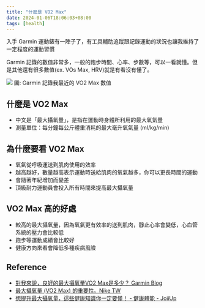 ```yaml
---
title: "什麼是 VO2 Max"
date: 2024-01-06T18:06:03+08:00
tags: [health]
---
```

入手 Garmin 運動錶有一陣子了，有工具輔助追蹤跟記錄運動的狀況也讓我維持了一定程度的運動習慣

Garmin 記錄的數值非常多，一般的跑步時間、心率、步數等，可以一看就懂。但是其他還有很多數值(ex. VOs Max, HRV)就是有看沒有懂了。

![](/posts/2024/01/vo2max-2024.jpg)
圖: Garmin 記錄我最近的 VO2 Max 數值

## 什麼是 VO2 Max

- 中文是「最大攝氧量」，是指在運動時身體所利用的最大氧氣量
- 測量單位：每分鐘每公斤體重消耗的最大毫升氧氣量 (ml/kg/min)

## 為什麼要看 VO2 Max

- 氧氣從呼吸運送到肌肉使用的效率
- 越高越好，數量越高表示運動時送給肌肉的氧氣越多，你可以更長時間的運動
- 會隨著年紀增加而變差
- 頂級耐力運動員會投入所有時間來提高最大攝氧量

## VO2 Max 高的好處

- 較高的最大攝氧量，因為氧氣更有效率的送到肌肉，靜止心率會變低，心血管系統的壓力會比較低
- 跑步等運動成績會比較好
- 健康方向來看會降低多種疾病風險

## Reference

- [對我來說，良好的最大攝氧量VO2 Max是多少？ Garmin Blog](https://www.garmin.com/zh-TW/blog/running/vo2max/)
- [最大攝氧量 (VO2 Max) 的重要性。Nike TW](https://www.nike.com/tw/a/why-you-should-care-about-vo2-max)
- [想提升最大攝氧量，這些健康知識你一定要懂！ - 健康體能 - JoiiUp](https://www.joiiup.com/knowledge/content/1673)
